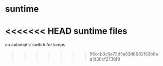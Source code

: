 # suntime
<<<<<<< HEAD
suntime files
=======
an automatic switch for lamps
>>>>>>> 56ceb3c0a73d5a83d8082f83b8aa1d36cf2738f9
